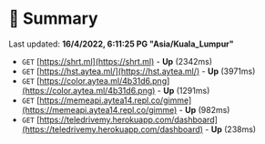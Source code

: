 # 📖 Summary
Last updated: **16/4/2022, 6:11:25 PG "Asia/Kuala_Lumpur"**

- `GET` [https://shrt.ml](https://shrt.ml) - **Up** (2342ms)
- `GET` [https://hst.aytea.ml/](https://hst.aytea.ml/) - **Up** (3971ms)
- `GET` [https://color.aytea.ml/4b31d6.png](https://color.aytea.ml/4b31d6.png) - **Up** (1291ms)
- `GET` [https://memeapi.aytea14.repl.co/gimme](https://memeapi.aytea14.repl.co/gimme) - **Up** (982ms)
- `GET` [https://teledrivemy.herokuapp.com/dashboard](https://teledrivemy.herokuapp.com/dashboard) - **Up** (238ms)
